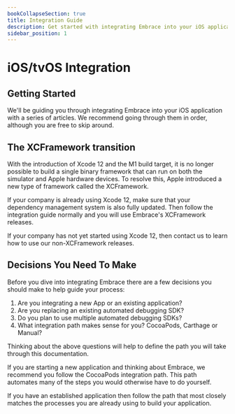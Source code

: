 ```yaml
---
bookCollapseSection: true
title: Integration Guide
description: Get started with integrating Embrace into your iOS application
sidebar_position: 1
---
```


# iOS/tvOS Integration

## Getting Started

We'll be guiding you through integrating Embrace into your iOS application
with a series of articles. We recommend going through them in order, although
you are free to skip around. 

## The XCFramework transition

With the introduction of Xcode 12 and the M1 build target, it is no longer possible to build a single binary framework that can run on both the simulator and Apple hardware devices. To resolve this, Apple introduced a new type of framework called the XCFramework.

If your company is already using Xcode 12, make sure that your dependency management system is also fully updated. Then follow the integration guide normally and you will use Embrace's XCFramework releases.

If your company has not yet started using Xcode 12, then contact us to learn how to use our non-XCFramework releases.

## Decisions You Need To Make

Before you dive into integrating Embrace there are a few decisions you should
make to help guide your process:

1. Are you integrating a new App or an existing application?
1. Are you replacing an existing automated debugging SDK?
1. Do you plan to use multiple automated debugging SDKs?
1. What integration path makes sense for you?  CocoaPods, Carthage or Manual?

Thinking about the above questions will help to define the path you will take
through this documentation.  

If you are starting a new application and thinking about Embrace, we recommend
you follow the CocoaPods integration path. This path automates many of the
steps you would otherwise have to do yourself.

If you have an established application then follow the path that most closely
matches the processes you are already using to build your application.
